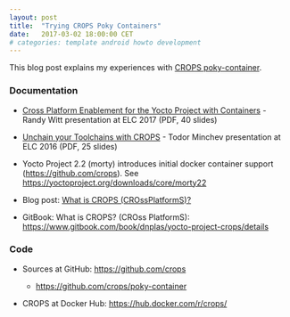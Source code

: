 ```yaml
---
layout: post
title:  "Trying CROPS Poky Containers"
date:   2017-03-02 18:00:00 CET
# categories: template android howto development
---
```

<!-- markdown-link-check-disable -->

This blog post explains my experiences with [CROPS poky-container](https://github.com/crops/poky-container).

### Documentation

* [Cross Platform Enablement for the Yocto Project with Containers](http://events.linuxfoundation.org/sites/events/files/slides/2017%20ELC%20-%20Yocto%20Project%20Containers.pdf) - Randy Witt presentation at ELC 2017 (PDF, 40 slides)

* [Unchain your Toolchains with CROPS](http://events.linuxfoundation.org/sites/events/files/slides/Todor_Minchev_CROPS_ELC_2016.pdf) - Todor Minchev presentation at ELC 2016 (PDF, 25 slides)

* Yocto Project 2.2 (morty) introduces initial docker container support (<https://github.com/crops>). See <https://yoctoproject.org/downloads/core/morty22>

* Blog post: [What is CROPS (CROssPlatformS)?](http://crops.github.io/crops/update/2016/04/19/what-is-crops.html)

* GitBook: What is CROPS? (CROss PlatformS): <https://www.gitbook.com/book/dnplas/yocto-project-crops/details>


### Code

* Sources at GitHub: <https://github.com/crops>
  * <https://github.com/crops/poky-container>


* CROPS at Docker Hub: <https://hub.docker.com/r/crops/>

<!-- markdown-link-check-enable -->
<!-- EOF -->
